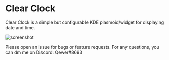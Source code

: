 # Clear Clock

Clear Clock is a simple but configurable KDE plasmoid/widget for displaying date and time.

![screenshot](https://github.com/qewer33/ClearClock/blob/main/assets/screenshot.png?raw=true)

Please open an issue for bugs or feature requests. For any questions, you can dm me on Discord: Qewer#8693
